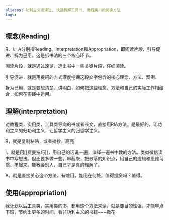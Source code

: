 ```yaml
---
aliases: 功利主义阅读法, 快速拆解工具书, 教程类书的阅读方法
tags: 
---
```


## 概念(Reading)

R、I、A分别指Reading、Interpretation和Appropriation，即阅读片段、引导促进、拆为己用。这是拆书法的三个核心环节。

阅读片段，就是通过速览，选出书中一些关键片段，仔细阅读。

引导促进，就是用提问的方式深度挖掘这段文字包含的核心理念、方法、案例。

拆为己用，就是要想清楚、讲明白，如何把这些理念、方法和自己的实际工作相结合，如何在实践中运用。

## 理解(interpretation)

对教程类，实用类，工具类导向的书或者长文，直接用RIA方法，是最好的，让功利主义的归功利主义，让哲学主义的归哲学主义。

R，就是复制粘贴，或者摘抄，高亮

I，就是用[[费曼技巧]]，用自己的话说一遍，演绎一遍书中教的方法。类似微信读书中写想法。但还要多做一些，串起来，把散落的知识点，用自己的逻辑和思维习惯，串起来。能教会别人，自己才是真的理解了。

A，就是直接关心这个方法，有啥用，能用在何处，值得投资吗？值得。

## 使用(appropriation)

我计划以后工具类，实用类的书，都用这个方法来读，就是要目的性强，才能早点下班，节约出更多的时间，看非功利主义的书籍~~~撒花
